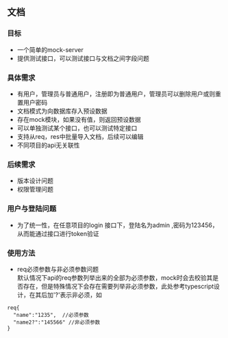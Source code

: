 

## 文档

### 目标
- 一个简单的mock-server
- 提供测试接口，可以测试接口与文档之间字段问题


### 具体需求
- 有用户，管理员与普通用户，注册即为普通用户，管理员可以删除用户或则重置用户密码
- 文档模式为向数据库存入预设数据
- 存在mock模块，如果没有值，则返回预设数据
- 可以单独测试某个接口，也可以测试特定接口
- 支持从req，res中批量导入文档，后续可以编辑
- 不同项目的api无关联性


### 后续需求
- 版本设计问题
- 权限管理问题



### 用户与登陆问题
- 为了统一性，在任意项目的login 接口下，登陆名为admin ,密码为123456，从而能通过接口进行token验证


### 使用方法
- req必须参数与非必须参数问题  
默认情况下api的req参数列举出来的全部为必须参数，mock时会去校验其是否存在，但是特殊情况下会存在需要列举非必须参数，此处参考typescript设计，在其后加'?'表示非必须，如
```
req{
  "name":"1235",  //必须参数
  "name2?":"145566" //非必须参数
}
```